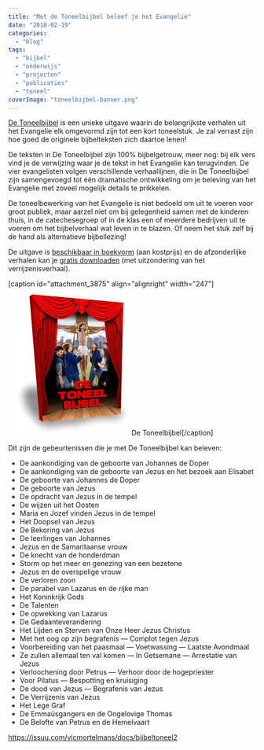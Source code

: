 ```yaml
---
title: "Met de Toneelbijbel beleef je het Evangelie"
date: "2018-02-19"
categories: 
  - "blog"
tags: 
  - "bijbel"
  - "onderwijs"
  - "projecten"
  - "publicaties"
  - "toneel"
coverImage: "toneelbijbel-banner.png"
---
```


[De Toneelbijbel](http://toneelbijbel.gelovenleren.net/) is een unieke uitgave waarin de belangrijkste verhalen uit het Evangelie elk omgevormd zijn tot een kort toneelstuk. Je zal verrast zijn hoe goed de originele bijbelteksten zich daartoe lenen!

De teksten in De Toneelbijbel zijn 100% bijbelgetrouw, meer nog: bij elk vers vind je de verwijzing waar je de tekst in het Evangelie kan terugvinden. De vier evangelisten volgen verschillende verhaallijnen, die in De Toneelbijbel zijn samengevoegd tot één dramatische ontwikkeling om je beleving van het Evangelie met zoveel mogelijk details te prikkelen.

De toneelbewerking van het Evangelie is niet bedoeld om uit te voeren voor groot publiek, maar aarzel niet om bij gelegenheid samen met de kinderen thuis, in de catechesegroep of in de klas een of meerdere bedrijven uit te voeren om het bijbelverhaal wat leven in te blazen. Of neem het stuk zelf bij de hand als alternatieve bijbellezing!

De uitgave is [beschikbaar in boekvorm](http://toneelbijbel.gelovenleren.net/) (aan kostprijs) en de afzonderlijke verhalen kan je [gratis downloaden](/page/bijbeltoneel/) (met uitzondering van het verrijzenisverhaal).

\[caption id="attachment\_3875" align="alignright" width="247"\][![](images/cover-3d-247x300.png)](http://toneelbijbel.gelovenleren.net/) De Toneelbijbel\[/caption\]

Dit zijn de gebeurtenissen die je met De Toneelbijbel kan beleven:

- De aankondiging van de geboorte van Johannes de Doper
- De aankondiging van de geboorte van Jezus en het bezoek aan Elisabet
- De geboorte van Johannes de Doper
- De geboorte van Jezus
- De opdracht van Jezus in de tempel
- De wijzen uit het Oosten
- Maria en Jozef vinden Jezus in de tempel
- Het Doopsel van Jezus
- De Bekoring van Jezus
- De leerlingen van Johannes
- Jezus en de Samaritaanse vrouw
- De knecht van de honderdman
- Storm op het meer en genezing van een bezetene
- Jezus en de overspelige vrouw
- De verloren zoon
- De parabel van Lazarus en de rijke man
- Het Koninkrijk Gods
- De Talenten
- De opwekking van Lazarus
- De Gedaanteverandering
- Het Lijden en Sterven van Onze Heer Jezus Christus
- Met het oog op zijn begrafenis — Complot tegen Jezus
- Voorbereiding van het paasmaal — Voetwassing — Laatste Avondmaal
- Ze zullen allemaal ten val komen — In Getsemane — Arrestatie van Jezus
- Verloochening door Petrus — Verhoor door de hogepriester
- Voor Pilatus — Bespotting en kruisiging
- De dood van Jezus — Begrafenis van Jezus
- De Verrijzenis van Jezus
- Het Lege Graf
- De Emmaüsgangers en de Ongelovige Thomas
- De Belofte van Petrus en de Hemelvaart

https://issuu.com/vicmortelmans/docs/bijbeltoneel2
